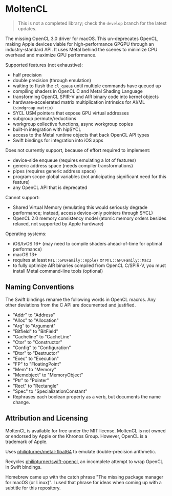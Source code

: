 # MoltenCL

> This is not a completed library; check the `develop` branch for the latest updates.

The missing OpenCL 3.0 driver for macOS. This un-deprecates OpenCL, making Apple devices viable for high-performance GPGPU through an industry-standard API. It uses Metal behind the scenes to minimize CPU overhead and maximize GPU performance.

Supported features (not exhaustive):
- half precision
- double precision (through emulation)
- waiting to flush the `cl_queue` until multiple commands have queued up
- compiling shaders in OpenCL C and Metal Shading Language
- transforming OpenCL SPIR-V and AIR binary code into kernel objects
- hardware-accelerated matrix multiplication intrinsics for AI/ML (`simdgroup_matrix`)
- SYCL USM pointers that expose GPU virtual addresses
- subgroup permute/reductions
- workgroup collective functions, async workgroup copies
- built-in integration with hipSYCL
- access to the Metal runtime objects that back OpenCL API types
- Swift bindings for integration into iOS apps

Does not currently support, because of effort required to implement:
- device-side enqueue (requires emulating a lot of features)
- generic address space (needs compiler transformations)
- pipes (requires generic address space)
- program scope global variables (not anticipating significant need for this feature)
- any OpenCL API that is deprecated

Cannot support:
- Shared Virtual Memory (emulating this would seriously degrade performance; instead, access device-only pointers through SYCL)
- OpenCL 2.0 memory consistency model (atomic memory orders besides relaxed, not supported by Apple hardware)

Operating systems:
- iOS/tvOS 16+ (may need to compile shaders ahead-of-time for optimal performance)
- macOS 13+
- requires at least `MTL::GPUFamily::Apple7` or `MTL::GPUFamily::Mac2`
- to fully optimize AIR binaries compiled from OpenCL C/SPIR-V, you must install Metal command-line tools (optional)

## Naming Conventions

The Swift bindings rename the following words in OpenCL macros. Any other deviations from the C API are documented and justified.
- "Addr" to "Address"
- "Alloc" to "Allocation"
- "Arg" to "Argument"
- "Bitfield" to "BitField"
- "Cacheline" to "CacheLine"
- "Ctor" to "Constructor"
- "Config" to "Configuration"
- "Dtor" to "Destructor"
- "Exec" to "Execution"
- "FP" to "FloatingPoint"
- "Mem" to "Memory"
- "Memobject" to "MemoryObject"
- "Ptr" to "Pointer"
- "Rect" to "Rectangle"
- "Spec" to "SpecializationConstant"
- Rephrases each boolean property as a verb, but documents the name change.

## Attribution and Licensing

MoltenCL is available for free under the MIT license. MoltenCL is not owned or endorsed by Apple or the Khronos Group. However, OpenCL is a trademark of Apple.

Uses [philipturner/metal-float64](https://github.com/philipturner/metal-float64) to emulate double-precision arithmetic.

Recycles [philipturner/swift-opencl](https://github.com/philipturner/swift-opencl), an incomplete attempt to wrap OpenCL in Swift bindings.

Homebrew came up with the catch phrase "The missing package manager for macOS (or Linux)". I used that phrase for ideas when coming up with a subtitle for this repository.
